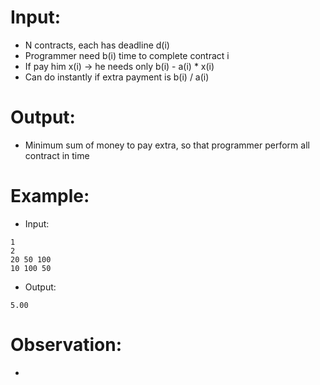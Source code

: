# Input:
- N  contracts, each has deadline d(i)
- Programmer need b(i) time to complete contract i
- If pay him x(i) -> he needs only b(i) - a(i) * x(i)
- Can do instantly if extra payment is b(i) / a(i)
# Output:
- Minimum sum of money to pay extra, so that programmer perform all contract in time
# Example:
- Input:
```
1
2
20 50 100
10 100 50
```
- Output:
```
5.00
```
# Observation:
- 